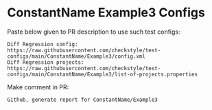 # ConstantName Example3 Configs
Paste below given to PR description to use such test configs:
```
Diff Regression config: https://raw.githubusercontent.com/checkstyle/test-configs/main/ConstantName/Example3/config.xml
Diff Regression projects: https://raw.githubusercontent.com/checkstyle/test-configs/main/ConstantName/Example3/list-of-projects.properties
```
Make comment in PR:
```
Github, generate report for ConstantName/Example3
```
